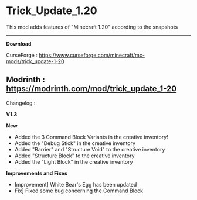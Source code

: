 # Trick_Update_1.20
This mod adds features of "Minecraft 1.20" according to the snapshots

--------------------
**Download**

CurseForge : https://www.curseforge.com/minecraft/mc-mods/trick_update-1-20

Modrinth : https://modrinth.com/mod/trick_update_1-20
--------------------

Changelog :

**V1.3**

**New**
- Added the 3 Command Block Variants in the creative inventory!
- Added the "Debug Stick" in the creative inventory
- Added "Barrier" and "Structure Void" to the creative inventory
- Added "Structure Block" to the creative inventory
- Added the "Light Block" in the creative inventory

**Improvements and Fixes**
- Improvement] White Bear's Egg has been updated
- Fix] Fixed some bug concerning the Command Block
